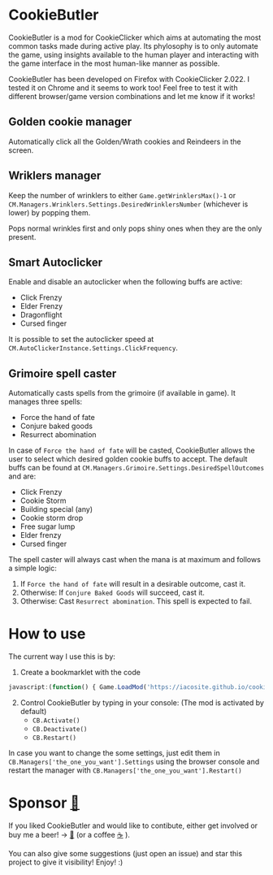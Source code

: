 # CookieButler

CookieButler is a mod for CookieClicker which aims at automating the most common tasks made during active play. Its phylosophy is to only automate the game, using insights available to the human player and interacting with the game interface in the most human-like manner as possible.

CookieButler has been developed on Firefox with CookieClicker 2.022. I tested it on Chrome and it seems to work too!
Feel free to test it with different browser/game version combinations and let me know if it works!

## Golden cookie manager
Automatically click all the Golden/Wrath cookies and Reindeers in the screen.

## Wriklers manager
Keep the number of wrinklers to either `Game.getWrinklersMax()-1` or `CM.Managers.Wrinklers.Settings.DesiredWrinklersNumber` (whichever is lower) by popping them. 

Pops normal wrinkles first and only pops shiny ones when they are the only present.

## Smart Autoclicker
Enable and disable an autoclicker when the following buffs are active:
   * Click Frenzy
   * Elder Frenzy
   * Dragonflight
   * Cursed finger

It is possible to set the autoclicker speed at `CM.AutoClickerInstance.Settings.ClickFrequency`. 

## Grimoire spell caster
Automatically casts spells from the grimoire (if available in game). It manages three spells:
  * Force the hand of fate
  * Conjure baked goods
  * Resurrect abomination

In case of `Force the hand of fate` will be casted, CookieButler allows the user to select which desired golden cookie buffs to accept. The default buffs can be found at `CM.Managers.Grimoire.Settings.DesiredSpellOutcomes` and are:
* Click Frenzy
* Cookie Storm
* Building special (any)
* Cookie storm drop
* Free sugar lump
* Elder frenzy
* Cursed finger

The spell caster will always cast when the mana is at maximum and follows a simple logic:
1. If `Force the hand of fate` will result in a desirable outcome, cast it.
2. Otherwise: If `Conjure Baked Goods` will succeed, cast it.
3. Otherwise: Cast `Resurrect abomination`. This spell is expected to fail.

# How to use
The current way I use this is by:
1. Create a bookmarklet with the code 

```javascript
javascript:(function() { Game.LoadMod('https://iacosite.github.io/cookie_butler/CookieButler.js'); }());
```

2. Control CookieButler by typing in your console: (The mod is activated by default)
    * `CB.Activate()`
    * `CB.Deactivate()`
    * `CB.Restart()` 

In case you want to change the some settings, just edit them in `CB.Managers['the_one_you_want'].Settings` using the browser console and restart the manager with `CB.Managers['the_one_you_want'].Restart()` 

# Sponsor [:beer:](https://www.paypal.me/iacosite/10USD)
If you liked CookieButler and would like to contibute, either get involved or buy me a beer! -> [:beer:](https://www.paypal.me/iacosite/10USD)   (or a coffee [:coffee:](https://www.paypal.me/iacosite/5USD)   ).

You can also give some suggestions (just open an issue) and star this project to give it visibility!
Enjoy! :)
